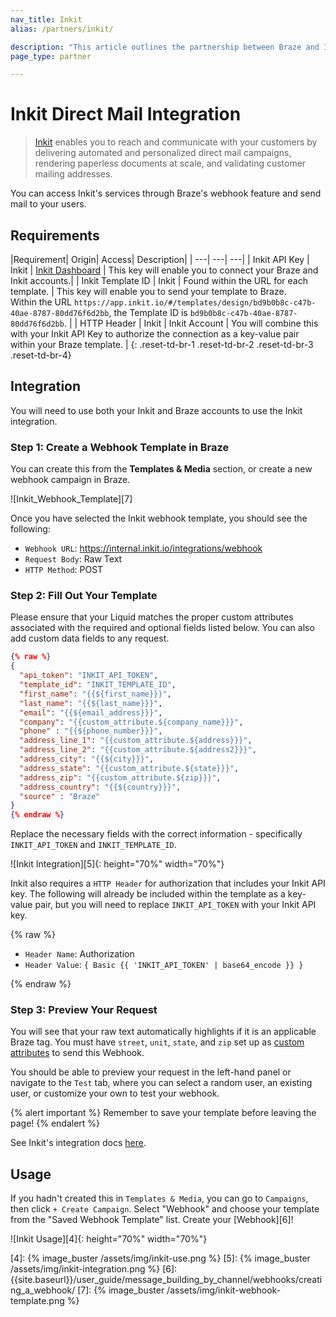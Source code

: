```yaml
---
nav_title: Inkit
alias: /partners/inkit/

description: "This article outlines the partnership between Braze and Inkit, which enables you to save time and effort by automating your direct mail campaigns and bring offline customers back online."
page_type: partner

---
```


# Inkit Direct Mail Integration

> [Inkit][1] enables you to reach and communicate with your customers by delivering automated and personalized direct mail campaigns, rendering paperless documents at scale, and validating customer mailing addresses. 

You can access Inkit's services through Braze's webhook feature and send mail to your users.

## Requirements

|Requirement| Origin| Access| Description|
| ---| ---| ---|
| Inkit API Key | Inkit | [Inkit Dashboard](https://app.inkit.io/#/account/integrations) | This key will enable you to connect your Braze and Inkit accounts.|
| Inkit Template ID | Inkit | Found within the URL for each template. | This key will enable you to send your template to Braze. <br> Within the URL `https://app.inkit.io/#/templates/design/bd9b0b8c-c47b-40ae-8787-80dd76f6d2bb`, the Template ID is `bd9b0b8c-c47b-40ae-8787-80dd76f6d2bb`. |
| HTTP Header | Inkit | Inkit Account | You will combine this with your Inkit API Key to authorize the connection as a key-value pair within your Braze template. |
{: .reset-td-br-1 .reset-td-br-2 .reset-td-br-3  .reset-td-br-4}


## Integration

You will need to use both your Inkit and Braze accounts to use the Inkit integration.

### Step 1: Create a Webhook Template in Braze

You can create this from the **Templates & Media** section, or create a new webhook campaign in Braze.

![Inkit_Webhook_Template][7]

Once you have selected the Inkit webhook template, you should see the following:

- `Webhook URL`: https://internal.inkit.io/integrations/webhook
- `Request Body`: Raw Text
- `HTTP Method`: POST

### Step 2: Fill Out Your Template

Please ensure that your Liquid matches the proper custom attributes associated with the required and optional fields listed below. You can also add custom data fields to any request.

```json
{% raw %}
{
  "api_token": "INKIT_API_TOKEN",
  "template_id": "INKIT_TEMPLATE_ID",
  "first_name": "{{${first_name}}}",
  "last_name": "{{${last_name}}}",
  "email": "{{${email_address}}}",
  "company": "{{custom_attribute.${company_name}}}",
  "phone" : "{{${phone_number}}}",
  "address_line_1": "{{custom_attribute.${address}}}",
  "address_line_2": "{{custom_attribute.${address2}}}",
  "address_city": "{{${city}}}",
  "address_state": "{{custom_attribute.${state}}}",
  "address_zip": "{{custom_attribute.${zip}}}",
  "address_country": "{{${country}}}",
  "source" : "Braze"
}
{% endraw %}
```
Replace the necessary fields with the correct information - specifically `INKIT_API_TOKEN` and `INKIT_TEMPLATE_ID`.

![Inkit Integration][5]{: height="70%" width="70%"}

Inkit also requires a `HTTP Header` for authorization that includes your Inkit API key. The following will already be included within the template as a key-value pair, but you will need to replace `INKIT_API_TOKEN` with your Inkit API key.

{% raw %}

- `Header Name`: Authorization
- `Header Value`: ``` { Basic {{ 'INKIT_API_TOKEN' | base64_encode }} } ```

{% endraw %}

### Step 3: Preview Your Request

You will see that your raw text automatically highlights if it is an applicable Braze tag. You must have `street`, `unit`, `state`, and `zip` set up as [custom attributes][3] to send this Webhook.

You should be able to preview your request in the left-hand panel or navigate to the `Test` tab, where you can select a random user, an existing user, or customize your own to test your webhook.

{% alert important %}
Remember to save your template before leaving the page!
{% endalert %}

See Inkit's integration docs [here][2].

## Usage

If you hadn't created this in `Templates & Media`, you can go to `Campaigns`, then click `+ Create Campaign`. Select "Webhook" and choose your template from the "Saved Webhook Template" list. Create your [Webhook][6]!

![Inkit Usage][4]{: height="70%" width="70%"}


[1]: https://www.inkit.com
[2]: https://help.inkit.com/hc/en-us/articles/360036546873-Braze-Inkit-Integration
[3]: {{site.baseurl}}/user_guide/data_and_analytics/custom_data/custom_attributes/#custom-attributes
[4]: {% image_buster /assets/img/inkit-use.png %}
[5]: {% image_buster /assets/img/inkit-integration.png %}
[6]: {{site.baseurl}}/user_guide/message_building_by_channel/webhooks/creating_a_webhook/
[7]: {% image_buster /assets/img/inkit-webhook-template.png %}
